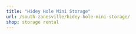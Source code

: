 ```yaml
---
title: "Hidey Hole Mini Storage"
url: /south-zanesville/hidey-hole-mini-storage/
shop: storage rental
---
```

